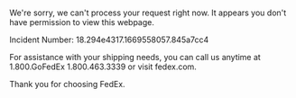  	


 	

We're sorry, we can't process your request right now. It appears you don't have permission to view this webpage.


Incident Number: 18.294e4317.1669558057.845a7cc4





For assistance with your shipping needs, you can call us anytime at 1.800.GoFedEx 1.800.463.3339 or visit fedex.com.




Thank you for choosing FedEx.
